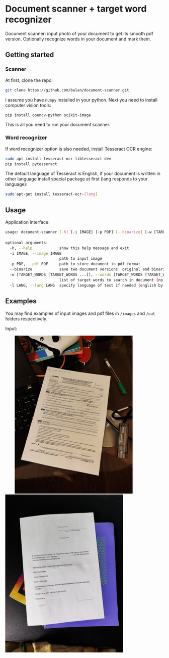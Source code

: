 # Document scanner + target word recognizer
Document scanner: input photo of your document to get its smooth pdf version. Optionally recognize words in your document and mark them.

## Getting started

### Scanner

At first, clone the repo:
```bash
git clone https://github.com/balan/document-scanner.git
```

I assume you have `numpy` installed in your python. Next you need to install computer vision tools:
```bash
pip install opencv-python scikit-image
```
  
This is all you need to run your document scanner. 

### Word recognizer

If word recognizer option is also needed, install Tesseract OCR engine:
```bash
sudo apt install tesseract-ocr libtesseract-dev
pip install pytesseract
```
  
The default language of Tesseract is English, if your document is written in other language install special package at first (lang responds to your language):
```bash
sudo apt-get install tesseract-ocr-[lang]
```

## Usage

Application interface:
```bash
usage: document-scanner [-h] [-i IMAGE] [-p PDF] [--binarize] [-w [TARGET_WORDS [TARGET_WORDS ...]]] [-l LANG]

optional arguments:
  -h, --help            show this help message and exit
  -i IMAGE, --image IMAGE
                        path to input image
  -p PDF, --pdf PDF     path to store document in pdf format
  --binarize            save two document versions: original and binarized (stores both by default, only original when false)
  -w [TARGET_WORDS [TARGET_WORDS ...]], --words [TARGET_WORDS [TARGET_WORDS ...]]
                        list of target words to search in document (no words by default)
  -l LANG, --lang LANG  specify language of text if needed (english by default)
```

## Examples

You may find examples of input images and pdf files in `/images` and `/out` folders respectively.

Input:

<img src="https://github.com/balan/document-scanner/blob/main/images/sample_0.jpg?raw=true" height=500 hspace=30> <img src="https://github.com/balan/document-scanner/blob/main/images/sample_1.jpg?raw=true" height=500>
